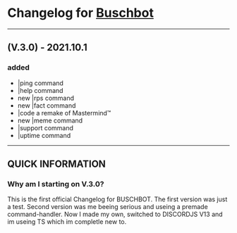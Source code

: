 # Changelog for [Buschbot](https://grando69.github.io/redirects/add)

---

## (V.3.0) - 2021.10.1

### added

- |ping command
- |help command
- new |rps command
- new |fact command
- |code a remake of Mastermind™
- new |meme command
- |support command
- |uptime command

---

## QUICK INFORMATION

### Why am I starting on V.3.0?

This is the first official Changelog for BUSCHBOT. The first version was just a test. Second version was me beeing serious and useing a premade command-handler. Now I made my own, switched to DISCORDJS V13 and im useing TS which im completle new to.
